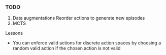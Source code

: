 ### TODO ###
1. Data augmentations
    Reorder actions to generate new episodes
2. MCTS



Lessons
* You can enforce valid actions for discrete action spaces by choosing a random valid action if the chosen action is not valid
